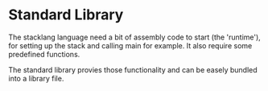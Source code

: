 # Standard Library

The stacklang language need a bit of assembly code to start (the 'runtime'), for setting up the stack and calling main for example. 
It also require some predefined functions.

The standard library provies those functionality and can be easely bundled into a library file.
